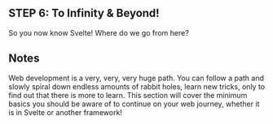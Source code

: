 ## STEP 6: To Infinity & Beyond!

So you now know Svelte! Where do we go from here?

## Notes

Web development is a very, very, very huge path. You can follow a path and slowly spiral down endless amounts of rabbit holes, learn new tricks, only to find out that there is more to learn. This section will cover the minimum basics you should be aware of to continue on your web journey, whether it is in Svelte or another framework!
